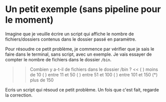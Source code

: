 # Un petit exemple (sans pipeline pour le moment)

Imagine que je veuille écrire un script qui affiche le nombre de fichiers/dossiers contenus dans le dossier passé en paramètre.

Pour résoudre ce petit problème, je commence par vérifier que je sais le faire dans le terminal, sans script, avec un exemple.
Je vais essayer de compter le nombre de fichiers dans le dossier `/bin`.

>> Combien y a-t-il de fichiers dans le dossier /bin ? <<
( ) moins de 10
( ) entre 11 et 50
( ) entre 51 et 100
( ) entre 101 et 150
(*) plus de 150


Ecris un script qui résoud ce petit problème. Un fois que c'est fait, regarde la correction.
